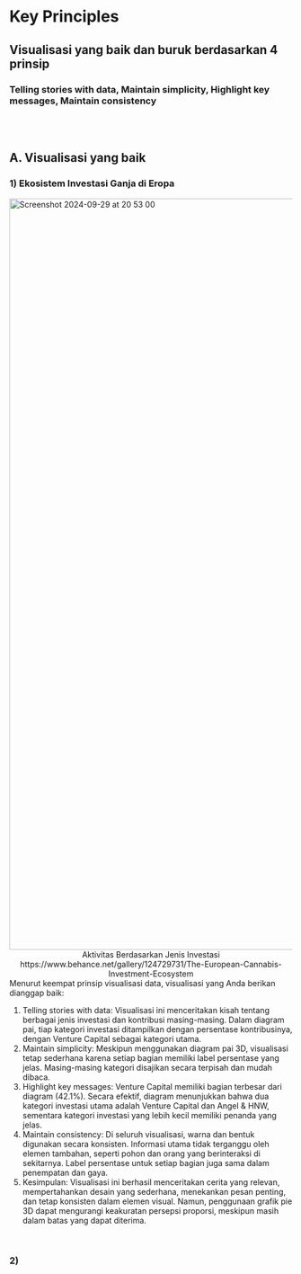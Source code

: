 # Key Principles
## Visualisasi yang baik dan buruk berdasarkan 4 prinsip
### Telling stories with data, Maintain simplicity, Highlight key messages, Maintain consistency
<br>
<br>

## A. Visualisasi yang baik
### 1) Ekosistem Investasi Ganja di Eropa
<img width="1337" alt="Screenshot 2024-09-29 at 20 53 00" src="https://github.com/user-attachments/assets/27e46b84-c524-45d3-8b01-8f0c28dfe91e">
<div align="center">
Aktivitas Berdasarkan Jenis Investasi
https://www.behance.net/gallery/124729731/The-European-Cannabis-Investment-Ecosystem
</div>
Menurut keempat prinsip visualisasi data, visualisasi yang Anda berikan dianggap baik:

1. Telling stories with data: Visualisasi ini menceritakan kisah tentang berbagai jenis investasi dan kontribusi masing-masing. Dalam diagram pai, tiap kategori investasi ditampilkan dengan persentase kontribusinya, dengan Venture Capital sebagai kategori utama.
2. Maintain simplicity: Meskipun menggunakan diagram pai 3D, visualisasi tetap sederhana karena setiap bagian memiliki label persentase yang jelas. Masing-masing kategori disajikan secara terpisah dan mudah dibaca.
3. Highlight key messages: Venture Capital memiliki bagian terbesar dari diagram (42.1%). Secara efektif, diagram menunjukkan bahwa dua kategori investasi utama adalah Venture Capital dan Angel & HNW, sementara kategori investasi yang lebih kecil memiliki penanda yang jelas.
4. Maintain consistency: Di seluruh visualisasi, warna dan bentuk digunakan secara konsisten. Informasi utama tidak terganggu oleh elemen tambahan, seperti pohon dan orang yang berinteraksi di sekitarnya. Label persentase untuk setiap bagian juga sama dalam penempatan dan gaya.
5. Kesimpulan: Visualisasi ini berhasil menceritakan cerita yang relevan, mempertahankan desain yang sederhana, menekankan pesan penting, dan tetap konsisten dalam elemen visual. Namun, penggunaan grafik pie 3D dapat mengurangi keakuratan persepsi proporsi, meskipun masih dalam batas yang dapat diterima.

<br>

### 2) 
